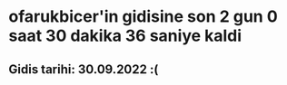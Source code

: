 # ofarukbicer'in gidisine son 2 gun 0 saat 30 dakika 36 saniye kaldi

## Gidis tarihi: 30.09.2022 :(